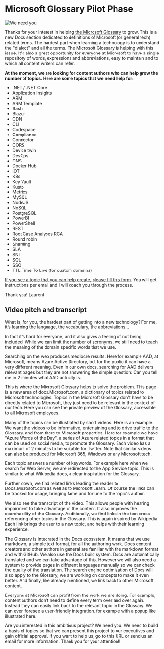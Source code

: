 # Microsoft Glossary Pilot Phase

![We need you](./images/WeNeedYou.jpg)

Thanks for your interest in helping [the Microsoft Glossary](http://aka.ms/define) to grow. This is a new Docs section dedicated to definitions of Microsoft (or general tech) related terms. The hardest part when learning a technology is to understand the "dialect" and all the terms. The Microsoft Glossary is helping with this issue. It's also a great opportunity for everyone at Microsoft to have a single repository of words, expressions and abbreviations, easy to maintain and to which all content writers can refer.

**At the moment, we are looking for content authors who can help grow the number of topics. Here are some topics that we need help for:**

- .NET / .NET Core
- Application Insights
- ARM
- ARM Template
- Bash
- Blazor
- CDN
- CLI
- Codespace
- Compliance
- Connector
- CORS
- Device twin
- DevOps
- DNS
- Docker Hub
- IOT
- K8s
- Key Vault
- Kusto
- Metrics
- MySQL
- NodeJS
- NoSQL
- PostgreSQL
- PowerBI
- PowerShell
- REST
- Root Case Analyses RCA
- Round robin
- Sharding
- SLA
- SNI
- SQL
- SSO
- TTL Time To Live (for custom domains)

[If you see a topic that you can help create, please fill this form](http://aka.ms/define/new). You will get instructions per email and I will coach you through the process.

Thank you!
Laurent

## Video pitch and transcript

What is, for you, the hardest part of getting into a new technology? For me, it’s learning the language, the vocabulary, the abbreviations…

In fact it's hard for everyone, and it also gives a feeling of not being included. While we can limit the number of acronyms, we still need to teach the meaning of the domain specific words that we use.

Searching on the web produces mediocre results. Here for example AAD, at Microsoft, means Azure Active Directory, but for the public it can have a very different meaning.
Even in our own docs, searching for AAD delivers relevant pages but they are not answering the simple question: Can you tell me in 2 minutes what AAD actually is.

This is where the Microsoft Glossary helps to solve the problem. This page is a new area of docs.Microsoft.com, a dictionary of topics related to Microsoft technologies. Topics in the Microsoft Glossary don't have to be directly related to Microsoft, they just need to be relevant in the context of our tech.
Here you can see the private preview of the Glossary, accessible to all Microsoft employees.

Many of the topics can be illustrated by short videos. Here is an example. We want the videos to be informative, entertaining and to drive traffic to the Glossary, and from there to Microsoft properties. Here for example we have "Azure Words of the Day", a series of Azure related topics in a format that can be used on social media, to promote the Glossary. Each video has a maximum of 2 minutes to be suitable for Twitter. Note that similar videos can also be produced for Microsoft 365, Windows or any Microsoft tech.

Each topic answers a number of keywords. For example here when we search for Web Server, we are redirected to the App Service topic. This is similar to what Wikipedia does, a clear inspiration for the Glossary.

Further down, we find related links leading the reader to Docs.Microsoft.com as well as to Microsoft Learn. Of course the links can be tracked for usage, bringing fame and fortune to the topic's author.

We also see the transcript of the video. This allows people with hearing impairment to take advantage of the content. It also improves the searchability of the Glossary. Additionally, we find links in the text cross referencing other topics in the Glossary. This is again inspired by Wikipedia. Each link brings the user to a new topic, and helps with their learning experience.

The Glossary is integrated in the Docs ecosystem. It means that we use markdown, a simple text format, for all the authoring work. Docs content creators and other authors in general are familiar with the markdown format and with GitHub. We also use the Docs build system.
Docs are automatically translated and we can take advantage of this. However we will also need a system to provide pages in different languages manually so we can check the quality of the translation.
The search engine optimization of Docs will also apply to the Glossary, we are working on concepts to make it even better.
And finally, like already mentioned, we link back to other Microsoft content.

Everyone at Microsoft can profit from the work we are doing. For example, content authors don't need to define every term over and over again. Instead they can easily link back to the relevant topic in the Glossary. We can even foresee a user-friendly integration, for example with a popup like illustrated here.

Are you interested in this ambitious project? We need you. We need to build a basis of topics so that we can present this project to our executives and gain official approval. If you want to help us, go to this URL or send us an email for more information. Thank you for your attention!!

